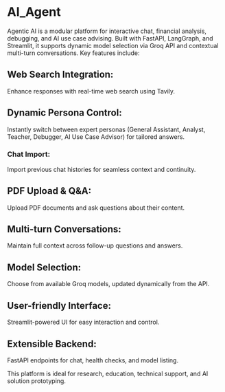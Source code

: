 # AI_Agent
Agentic AI is a modular platform for interactive chat, financial analysis, debugging, and AI use case advising. Built with FastAPI, LangGraph, and Streamlit, it supports dynamic model selection via Groq API and contextual multi-turn conversations. Key features include:

## Web Search Integration: 
Enhance responses with real-time web search using Tavily.
## Dynamic Persona Control: 
Instantly switch between expert personas (General Assistant, Analyst, Teacher, Debugger, AI Use Case Advisor) for tailored answers.
### Chat Import: 
Import previous chat histories for seamless context and continuity.
## PDF Upload & Q&A: 
Upload PDF documents and ask questions about their content.
## Multi-turn Conversations: 
Maintain full context across follow-up questions and answers.
## Model Selection: 
Choose from available Groq models, updated dynamically from the API.
## User-friendly Interface: 
Streamlit-powered UI for easy interaction and control.
## Extensible Backend: 
FastAPI endpoints for chat, health checks, and model listing.

This platform is ideal for research, education, technical support, and AI solution prototyping.
